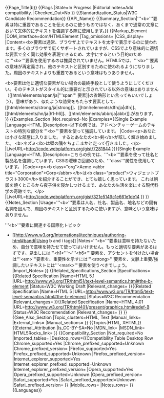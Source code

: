 {{Page_Title|b}}
{{Flags
|State=In Progress
|Editorial notes=Add compatibility.
|Checked_Out=No
}}
{{Standardization_Status|W3C Candidate Recommendation}}
{{API_Name}}
{{Summary_Section|'''&lt;b>'''要素は特に重要であることを伝えるのに使うものではなく、あくまで通常の文章において文体的にテキストを強調する際に使用します。}}
{{Markup_Element
|DOM_interface=dom/HTMLElement
|Tag_omissions=
|CSS_display=
|Content=&lt;b>要素は通常、ブラウザ上でテキストを太字で表示するのに使われます。多くのブラウザで広くサポートされていますが、CSSでより意味的に適切な要素で全く同じ効果を表現できるため、太字にするという目的のために'''&lt;b>'''要素を使用するのは推奨されていません。HTML5では、'''&lt;b>'''要素の意味が再定義され、他のテキストと区別するために使われるようになりました。周囲のテキストよりも重要であるという意味はもうありません。

&lt;b>要素は他に適切な要素がない場合の最終手段として使うようにしてください。そのテキストがスタイル的に重要だと示されている以外の意味はありません（[[html/elements/span/ja|'''span''' 要素]]の省略形とい言ってもいいでしょう）。意味があり、似たような効果をもたらす要素として、[[html/elements/strong/ja|strong]]、[[html/elements/dfn/ja|dfn]]、[[html/elements/hn/ja|h1-h6]]、[[html/elements/abbr/ja|abbr]].があります。
}}
{{Examples_Section
|Not_required=No
|Examples={{Single Example
|Language=HTML
|Description=以下の例では、アドベンチャーゲームのテキストの特別な部分を'''&lt;b>'''要素を使って強調しています。
|Code=&lt;p>あなたは小さな部屋に入りました。
するとあなたの&lt;b>剣&lt;/b>が眩しく輝き始めました。
&lt;b>ネズミ&lt;/b>は壁の隅をちょこまかと走って行きました。&lt;/p>
|LiveURL=http://code.webplatform.org/gist/7281844
}}{{Single Example
|Language=HTML
|Description=こちらの例では、'''&lt;b>'''要素を使って社名と製品名を強調しています。CSSの曖昧さ回避のため、'''class'''属性を使用しています。
|Code=&lt;p>&lt;b class="org">Acme &lt;abbr title="Corporation">Corp&lt;/abbr>&lt;/b>は&lt;b class="product">ウィジェットブラスト3000&lt;/b>を紹介することができ、とても嬉しく思っています。
これは朝卵を焼くところから夜子供を寝かしつけるまで、あなたの生活を楽にする現代科学の奇跡です。&lt;/p>
|LiveURL=http://code.webplatform.org/gist/321e5149c1e661e1de14
}}
}}
{{Notes_Section
|Usage='''&lt;b>'''要素は人名、社名、製品名、地名などの固有名詞を囲んで、周囲のテキストと区別するために使いますが、意味という意味はありません。

'''&lt;b>'''要素に関連する国際化トピック

* [[http://www.w3.org/International/techniques/authoring-html#bandi|Using b and i tags]]
|Notes='''&lt;b>'''要素は意味を持たないため、自分で意味を持たせて使ってはいけません。もっと適切な要素があるはずです。見出しには'''&lt;h1>'''～'''&lt;h6>'''要素を、アクセントを付けたい場合は'''&lt;em>'''要素を、重要性を示すには'''&lt;strong>'''要素を、文脈上重要/強調したいテキストには'''&lt;mark>'''要素を使うべきでしょう。
|Import_Notes=
}}
{{Related_Specifications_Section
|Specifications={{Related Specification
|Name=HTML 5.1
|URL=http://www.w3.org/TR/html51/text-level-semantics.html#the-b-element
|Status=W3C Working Draft
|Relevant_changes=
}}{{Related Specification
|Name=HTML 5
|URL=http://www.w3.org/TR/html5/text-level-semantics.html#the-b-element
|Status=W3C Recommendation
|Relevant_changes=
}}{{Related Specification
|Name=HTML 4.01
|URL=http://www.w3.org/TR/html401/present/graphics.html#edef-B
|Status=W3C Recommendation
|Relevant_changes=
}}
}}
{{See_Also_Section
|Topic_clusters=HTML, Text
|Manual_links=
|External_links=
|Manual_sections=
}}
{{Topics|HTML, XHTML}}
{{External_Attribution
|Is_CC-BY-SA=No
|MDN_link=
|MSDN_link=
|HTML5Rocks_link=
}}
{{Compatibility_Section
|Not_required=No
|Imported_tables=
|Desktop_rows={{Compatibility Table Desktop Row
|Chrome_supported=Yes
|Chrome_prefixed_supported=Unknown
|Chrome_prefixed_version=
|Firefox_supported=Yes
|Firefox_prefixed_supported=Unknown
|Firefox_prefixed_version=
|Internet_explorer_supported=Yes
|Internet_explorer_prefixed_supported=Unknown
|Internet_explorer_prefixed_version=
|Opera_supported=Yes
|Opera_prefixed_supported=Unknown
|Opera_prefixed_version=
|Safari_supported=Yes
|Safari_prefixed_supported=Unknown
|Safari_prefixed_version=
}}
|Mobile_rows=
|Notes_rows=
}}
{{Languages}}